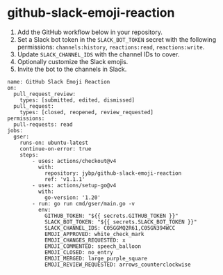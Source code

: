 # github-slack-emoji-reaction

1. Add the GitHub workflow below in your repository.
2. Set a Slack bot token in the `SLACK_BOT_TOKEN` secret with the following permissions: `channels:history`, `reactions:read`, `reactions:write`.
3. Update `SLACK_CHANNEL_IDS` with the channel IDs to cover.
4. Optionally customize the Slack emojis.
5. Invite the bot to the channels in Slack.

```
name: GitHub Slack Emoji Reaction
on:
  pull_request_review:
    types: [submitted, edited, dismissed]
  pull_request:
    types: [closed, reopened, review_requested]
permissions:
  pull-requests: read
jobs:
  gser:
    runs-on: ubuntu-latest
    continue-on-error: true
    steps:
        - uses: actions/checkout@v4
          with:
            repository: jybp/github-slack-emoji-reaction
            ref: 'v1.1.1'
        - uses: actions/setup-go@v4
          with:
            go-version: '1.20'
        - run: go run cmd/gser/main.go -v
          env:
            GITHUB_TOKEN: "${{ secrets.GITHUB_TOKEN }}"
            SLACK_BOT_TOKEN: "${{ secrets.SLACK_BOT_TOKEN }}"
            SLACK_CHANNEL_IDS: C05GGMQ2R61,C05GN394WCC
            EMOJI_APPROVED: white_check_mark
            EMOJI_CHANGES_REQUESTED: x
            EMOJI_COMMENTED: speech_balloon
            EMOJI_CLOSED: no_entry
            EMOJI_MERGED: large_purple_square
            EMOJI_REVIEW_REQUESTED: arrows_counterclockwise
```